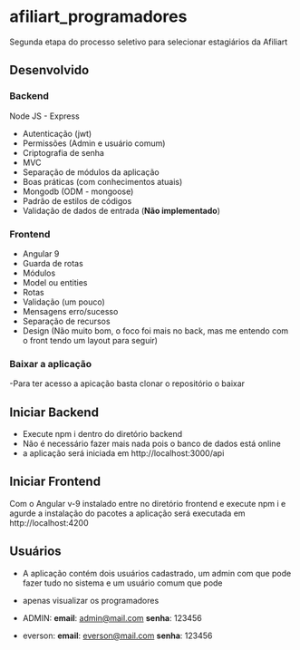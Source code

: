 # afiliart_programadores
Segunda etapa do processo seletivo para selecionar estagiários da Afiliart

## Desenvolvido
### Backend
  Node JS - Express
- Autenticação (jwt)
- Permissões (Admin e usuário comum)
- Criptografia de senha
- MVC
- Separação de módulos da aplicação
- Boas práticas (com conhecimentos atuais)
- Mongodb (ODM - mongoose)
- Padrão de estilos de códigos
- Validação de dados de entrada (**Não implementado**)

### Frontend
- Angular 9
- Guarda de rotas
- Módulos
- Model ou entities
- Rotas
- Validação (um pouco)
- Mensagens erro/sucesso
- Separação de recursos
- Design (Não muito bom, o foco foi mais no back, mas me entendo com o front tendo um layout para seguir)

### Baixar a aplicação
-Para ter acesso a apicação basta clonar o repositório o baixar


## Iniciar Backend
- Execute npm i dentro do diretório backend
- Não é necessário fazer mais nada pois o banco de dados está online
- a aplicação será iniciada em http://localhost:3000/api

## Iniciar Frontend
Com o Angular v-9 instalado entre no diretório frontend e execute npm i e agurde a instalação do pacotes
a aplicação será executada em http://localhost:4200


## Usuários
- A aplicação contém dois usuários cadastrado, um admin com que pode fazer tudo no sistema e um usuário comum que pode 
- apenas visualizar os programadores

- ADMIN: **email**: admin@mail.com  **senha**: 123456
- everson: **email**: everson@mail.com  **senha**: 123456



